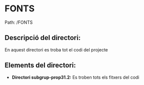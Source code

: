 # FONTS

Path: /FONTS

## Descripció del directori:
En aquest directori es troba tot el codi del projecte

## Elements del directori:

- **Directori subgrup-prop31.2:** Es troben tots els fitxers del codi